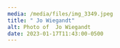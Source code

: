 ```yaml
---
media: /media/files/img_3349.jpeg
title: " Jo Wiegandt"
alt: Photo of  Jo Wiegandt
date: 2023-01-17T11:43:00-0500
---
```

